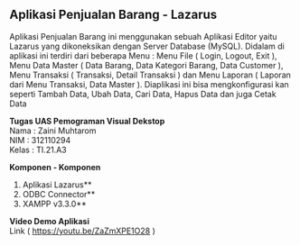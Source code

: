 ## Aplikasi Penjualan Barang - Lazarus

Aplikasi Penjualan Barang ini menggunakan sebuah Aplikasi Editor yaitu Lazarus yang dikoneksikan dengan Server Database (MySQL). Didalam di aplikasi ini terdiri dari beberapa Menu : Menu File ( Login, Logout, Exit ), Menu Data Master ( Data Barang, Data Kategori Barang, Data Customer ), Menu Transaksi ( Transaksi, Detail Transaksi ) dan Menu Laporan ( Laporan dari Menu Transaksi, Data Master ). Diaplikasi ini bisa mengkonfigurasi kan seperti Tambah Data, Ubah Data, Cari Data, Hapus Data dan juga Cetak Data 

**Tugas UAS Pemograman Visual Dekstop**
</br>
Nama  : Zaini Muhtarom
</br>
NIM   : 312110294
</br>
Kelas : TI.21.A3
</br>

**Komponen - Komponen**
1. Aplikasi Lazarus**
2. ODBC Connector**
3. XAMPP v3.3.0**


**Video Demo Aplikasi**
</br>
Link ( https://youtu.be/ZaZmXPE1O28 )
